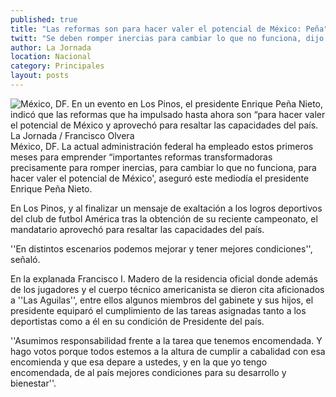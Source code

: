 ```yaml
---
published: true
title: "Las reformas son para hacer valer el potencial de México: Peña"
twitt: "Se deben romper inercias para cambiar lo que no funciona, dijo el mandatario."
author: La Jornada
location: Nacional
category: Principales
layout: posts
---
```


![México, DF. En un evento en Los Pinos, el presidente Enrique Peña Nieto, indicó que las reformas que ha impulsado hasta ahora son “para hacer valer el potencial de México y aprovechó para resaltar las capacidades del país. La Jornada / Francisco Olvera](http://i.imgur.com/gMiIdFqm.jpg)México, DF. La actual administración federal ha empleado estos primeros meses para emprender “importantes reformas transformadoras precisamente para romper inercias, para cambiar lo que no funciona, para hacer valer el potencial de México', aseguró este mediodía el presidente Enrique Peña Nieto.

En Los Pinos, y al finalizar un mensaje de exaltación a los logros deportivos del club de futbol América tras la obtención de su reciente campeonato, el mandatario aprovechó para resaltar las capacidades del país.

''En distintos escenarios podemos mejorar y tener mejores condiciones'', señaló.

En la explanada Francisco I. Madero de la residencia oficial donde además de los jugadores y el cuerpo técnico americanista se dieron cita aficionados a ''Las Aguilas'', entre ellos algunos miembros del gabinete y sus hijos, el presidente equiparó el cumplimiento de las tareas asignadas tanto a los deportistas como a él en su condición de Presidente del país.

''Asumimos responsabilidad frente a la tarea que tenemos encomendada. Y hago votos porque todos estemos a la altura de cumplir a cabalidad con esa encomienda y que esa depare a ustedes, y en la que yo tengo encomendada, de al país mejores condiciones para su desarrollo y bienestar''.

